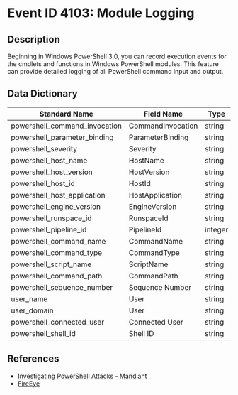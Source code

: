 # Event ID 4103: Module Logging

## Description
Beginning in Windows PowerShell 3.0, you can record execution events for the cmdlets and functions in Windows PowerShell modules. This feature can provide detailed logging of all PowerShell command input and output.

## Data Dictionary
|Standard Name|Field Name|Type|Description|Sample Value|
|---|---|---|---|---|
|powershell_command_invocation|CommandInvocation|string||`Get-ChildItem`|
|powershell_parameter_binding|ParameterBinding|string||`Filter`|
|powershell_severity|Severity|string||`Informational`|
|powershell_host_name|HostName|string||`ConsoleHost`|
|powershell_host_version|HostVersion|string||`5.1.16299.431`|
|powershell_host_id|HostId|string||`312b26a7-53d3-45db-8b45-b79cae3afba9`|
|powershell_host_application|HostApplication|string||`C:\Windows\System32\WindowsPowerShell\v1.0\powershell.exe`|
|powershell_engine_version|EngineVersion|string||`5.1.16299.431`|
|powershell_runspace_id|RunspaceId|string||`0252cd51-52b5-4825-8029-a4f81a93cef6`|
|powershell_pipeline_id|PipelineId|integer||`35`|
|powershell_command_name|CommandName|string||`Get-ChildItem`|
|powershell_command_type|CommandType|string||`Cmdlet`|
|powershell_script_name|ScriptName|string||``|
|powershell_command_path|CommandPath|string||``|
|powershell_sequence_number|Sequence Number|string||`88`|
|user_name|User|string||`wardog`|
|user_domain|User|string||`DESKTOP-WARDOG`|
|powershell_connected_user|Connected User|string||``|
|powershell_shell_id|Shell ID|string||`Microsoft.PowerShell`|

## References
* [Investigating PowerShell Attacks - Mandiant](https://www.defcon.org/images/defcon-22/dc-22-presentations/Kazanciyan-Hastings/DEFCON-22-Ryan-Kazanciyan-Matt-Hastings-Investigating-Powershell-Attacks.pdf)
* [FireEye](https://www.fireeye.com/blog/threat-research/2016/02/greater_visibilityt.html)
